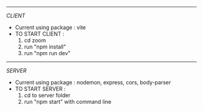 ------------------------------------------
*CLIENT*
- Current using package : vite
- TO START CLIENT : 
    1. cd zoom
    2. run "npm install"
    3. run "npm run dev"

------------------------------------------
*SERVER*
- Current using package : nodemon, express, cors, body-parser
- TO START SERVER :
    1. cd to server folder
    2. run "npm start" with command line

